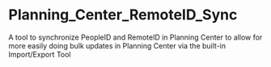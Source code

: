 # Planning_Center_RemoteID_Sync
A tool to synchronize PeopleID and RemoteID in Planning Center to allow for more easily doing bulk updates in Planning Center via the built-in Import/Export Tool
